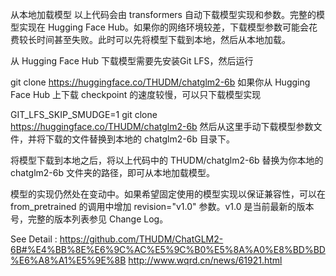 从本地加载模型
以上代码会由 transformers 自动下载模型实现和参数。完整的模型实现在 Hugging Face Hub。如果你的网络环境较差，下载模型参数可能会花费较长时间甚至失败。此时可以先将模型下载到本地，然后从本地加载。

从 Hugging Face Hub 下载模型需要先安装Git LFS，然后运行

git clone https://huggingface.co/THUDM/chatglm2-6b
如果你从 Hugging Face Hub 上下载 checkpoint 的速度较慢，可以只下载模型实现

GIT_LFS_SKIP_SMUDGE=1 git clone https://huggingface.co/THUDM/chatglm2-6b
然后从这里手动下载模型参数文件，并将下载的文件替换到本地的 chatglm2-6b 目录下。

将模型下载到本地之后，将以上代码中的 THUDM/chatglm2-6b 替换为你本地的 chatglm2-6b 文件夹的路径，即可从本地加载模型。

模型的实现仍然处在变动中。如果希望固定使用的模型实现以保证兼容性，可以在 from_pretrained 的调用中增加 revision="v1.0" 参数。v1.0 是当前最新的版本号，完整的版本列表参见 Change Log。

See Detail : https://github.com/THUDM/ChatGLM2-6B#%E4%BB%8E%E6%9C%AC%E5%9C%B0%E5%8A%A0%E8%BD%BD%E6%A8%A1%E5%9E%8B
http://www.wqrd.cn/news/61921.html